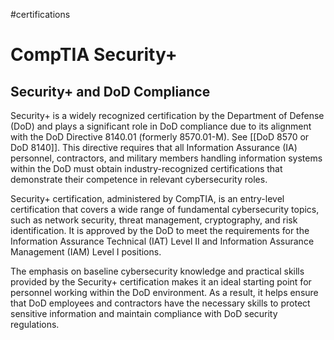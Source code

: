 #certifications 
# CompTIA Security+

## Security+ and DoD Compliance

Security+ is a widely recognized certification by the Department of Defense (DoD) and plays a significant role in DoD compliance due to its alignment with the DoD Directive 8140.01 (formerly 8570.01-M). See [[DoD 8570 or DoD 8140]]. This directive requires that all Information Assurance (IA) personnel, contractors, and military members handling information systems within the DoD must obtain industry-recognized certifications that demonstrate their competence in relevant cybersecurity roles.

Security+ certification, administered by CompTIA, is an entry-level certification that covers a wide range of fundamental cybersecurity topics, such as network security, threat management, cryptography, and risk identification. It is approved by the DoD to meet the requirements for the Information Assurance Technical (IAT) Level II and Information Assurance Management (IAM) Level I positions.

The emphasis on baseline cybersecurity knowledge and practical skills provided by the Security+ certification makes it an ideal starting point for personnel working within the DoD environment. As a result, it helps ensure that DoD employees and contractors have the necessary skills to protect sensitive information and maintain compliance with DoD security regulations.